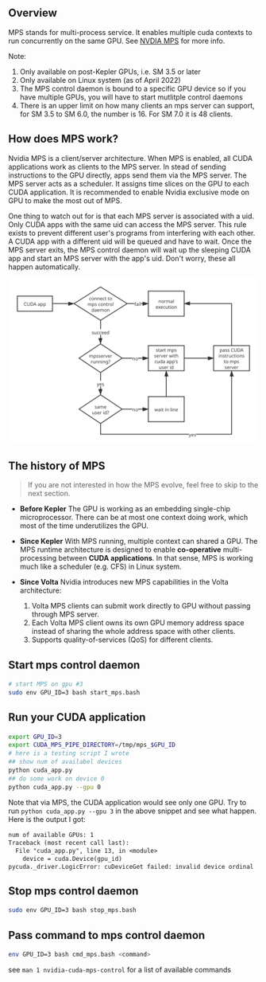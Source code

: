## Overview
MPS stands for multi-process service. It enables multiple cuda contexts to run concurrently on the same GPU. See [NVDIA MPS](https://docs.nvidia.com/deploy/mps/index.html) for more info.

Note:
1. Only available on post-Kepler GPUs, i.e. SM 3.5 or later
2. Only available on Linux system (as of April 2022)
3. The MPS control daemon is bound to a specific GPU device so if you have multiple GPUs, you will have to start mutlitple control daemons
4. There is an upper limit on how many clients an mps server can support, for SM 3.5 to SM 6.0, the number is 16. For SM 7.0 it is 48 clients.

## How does MPS work?
Nvidia MPS is a client/server architecture. When MPS is enabled, all CUDA applications work as clients to the MPS server. In stead of sending instructions to the GPU directly, apps send them via the MPS server. The MPS server acts as a scheduler. It assigns time slices on the GPU to each CUDA application. It is recommended to enable Nvidia exclusive mode on GPU to make the most out of MPS.

One thing to watch out for is that each MPS server is associated with a uid. Only CUDA apps with the same uid can access the MPS server. This rule exists to prevent different user's programs from interfering with each other. A CUDA app with a different uid will be queued and have to wait. Once the MPS server exits, the MPS control daemon will wait up the sleeping CUDA app and start an MPS server with the app's uid. Don't worry, these all happen automatically.

![How MPS work?](./imgs/how_mps_work.svg)

## The history of MPS
> If you are not interested in how the MPS evolve, feel free to skip to the next section.

- **Before Kepler**
The GPU is working as an embedding single-chip microprocessor. There can be at most one context doing work, which most of the time underutilizes the GPU. 

- **Since Kepler**
With MPS running, multiple context can shared a GPU. The MPS runtime architecture is designed to enable **co-operative** multi-processing between **CUDA applications**.  In that sense, MPS is working much like a scheduler (e.g. CFS) in Linux system.

- **Since Volta**
Nvidia introduces new MPS capabilities in the Volta architecture:
	1. Volta MPS clients can submit work directly to GPU without passing through MPS server.
	2. Each Volta MPS client owns its own GPU memory address space instead of sharing the whole address space with other clients.
	3. Supports quality-of-services (QoS) for different clients.

## Start mps control daemon
```bash
# start MPS on gpu #3
sudo env GPU_ID=3 bash start_mps.bash
```

## Run your CUDA application
```bash
export GPU_ID=3
export CUDA_MPS_PIPE_DIRECTORY=/tmp/mps_$GPU_ID
# here is a testing script I wrote
## show num of availabel devices
python cuda_app.py
## do some work on device 0
python cuda_app.py --gpu 0
```

Note that via MPS, the CUDA application would see only one GPU. Try to run `python cuda_app.py --gpu 3` in the above snippet and see what happen.
Here is the output I got:
```
num of available GPUs: 1
Traceback (most recent call last):
  File "cuda_app.py", line 13, in <module>
    device = cuda.Device(gpu_id)
pycuda._driver.LogicError: cuDeviceGet failed: invalid device ordinal
```


## Stop mps control daemon
```bash
sudo env GPU_ID=3 bash stop_mps.bash
```

## Pass command to mps control daemon
```bash
env GPU_ID=3 bash cmd_mps.bash <command>
```
see `man 1 nvidia-cuda-mps-control` for a list of available commands
